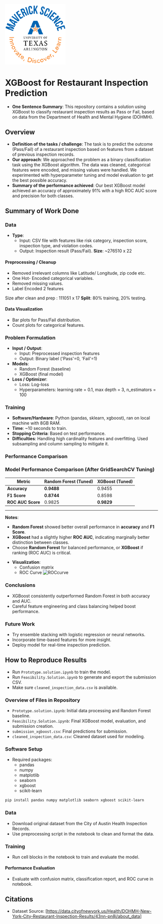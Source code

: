 ![UTA-DataScience-Logo](UTA-DataScience-Logo.png)

# XGBoost for Restaurant Inspection Prediction

* **One Sentence Summary**: This repository contains a solution using XGBoost to classify restaurant inspection results as Pass or Fail, based on data from the Department of Health and Mental Hygiene (DOHMH).

## Overview

* **Definition of the tasks / challenge**: The task is to predict the outcome (Pass/Fail) of a restaurant inspection based on features from a dataset of previous inspection records.
* **Our approach**: We approached the problem as a binary classification task using the XGBoost algorithm. The data was cleaned, categorical features were encoded, and missing values were handled. We experimented with hyperparameter tuning and model evaluation to get the best possible accuracy.
* **Summary of the performance achieved**: Our best XGBoost model achieved an accuracy of approximately 91% with a high ROC AUC score and precision for both classes.

## Summary of Work Done

### Data

* **Type**:
  * Input: CSV file with features like risk category, inspection score, inspection type, and violation codes.
  * Output: Inspection result (Pass/Fail).
**Size**: ~276510 x 22


#### Preprocessing / Cleanup
* Removed irrelevant columns like Latitude/ Longitude, zip code etc.
* One Hot- Encoded categorical variables.
* Removed missing values.
* Label Encoded 2 features

Size after clean and prep : 111051 x 17
**Split**: 80% training, 20% testing.

#### Data Visualization
* Bar plots for Pass/Fail distribution.
* Count plots for categorical features.

### Problem Formulation

* **Input / Output**:
  * Input: Preprocessed inspection features
  * Output: Binary label ('Pass'=0, 'Fail'=1)
* **Models**:
  * Random Forest (baseline)
  * XGBoost (final model)
* **Loss / Optimizer**:
  * Loss: Log-loss
  * Hyperparameters: learning rate = 0.1, max depth = 3, n_estimators = 100

### Training
* **Software/Hardware**: Python (pandas, sklearn, xgboost), ran on local machine with 8GB RAM.
* **Time**: ~10 seconds to train.
* **Stopping Criteria**: Based on test performance.
* **Difficulties**: Handling high cardinality features and overfitting. Used subsampling and column sampling to mitigate it.

### Performance Comparison

###  Model Performance Comparison (After GridSearchCV Tuning)

| **Metric**         | **Random Forest (Tuned)** | **XGBoost (Tuned)**   |
|--------------------|---------------------------|------------------------|
| **Accuracy**       | **0.9488**                | 0.9455                 |
| **F1 Score**       | **0.8744**                | 0.8598                 |
| **ROC AUC Score**  | 0.9825                    | **0.9829**             |

---

**Notes**:
- **Random Forest** showed better overall performance in **accuracy** and **F1 Score**.
- **XGBoost** had a slightly higher **ROC AUC**, indicating marginally better distinction between classes.
- Choose **Random Forest** for balanced performance, or **XGBoost** if ranking (ROC AUC) is critical.


* **Visualization**:
  * Confusion matrix
  * ROC Curve
![ROCcurve](ROCcurve.png)


### Conclusions

* XGBoost consistently outperformed Random Forest in both accuracy and AUC.
* Careful feature engineering and class balancing helped boost performance.

### Future Work

* Try ensemble stacking with logistic regression or neural networks.
* Incorporate time-based features for more insight.
* Deploy model for real-time inspection prediction.

## How to Reproduce Results

* Run `Prototype.solution.ipynb` to train the model.
* Run `Feasibility.Solution.ipynb` to generate and export the submission CSV.
* Make sure `cleaned_inspection_data.csv` is available.

### Overview of Files in Repository

* `Prototype.solution.ipynb`: Initial data processing and Random Forest baseline.
* `Feasibility.Solution.ipynb`: Final XGBoost model, evaluation, and submission creation.
* `submission_xgboost.csv`: Final predictions for submission.
* `cleaned_inspection_data.csv`: Cleaned dataset used for modeling.

### Software Setup

* Required packages:
  * pandas
  * numpy
  * matplotlib
  * seaborn
  * xgboost
  * scikit-learn

```bash
pip install pandas numpy matplotlib seaborn xgboost scikit-learn
```

### Data

* Download original dataset from the City of Austin Health Inspection Records.
* Use preprocessing script in the notebook to clean and format the data.

### Training

* Run cell blocks in the notebook to train and evaluate the model.

#### Performance Evaluation

* Evaluate with confusion matrix, classification report, and ROC curve in notebook.

## Citations

*  Dataset Source: [https://data.cityofnewyork.us/Health/DOHMH-New-York-City-Restaurant-Inspection-Results/43nn-pn8j/about_data]
